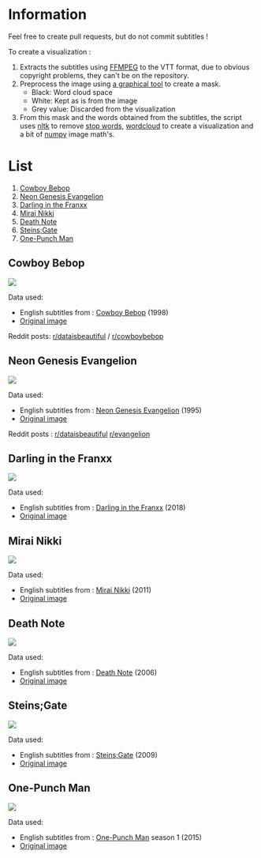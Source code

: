 # Information

Feel free to create pull requests, but do not commit subtitles !

To create a visualization :

1.  Extracts the subtitles using [FFMPEG](https://www.ffmpeg.org/) to the VTT format, due to obvious copyright problems, they can't be on the repository.
2.  Preprocess the image using [a graphical tool](https://www.gimp.org/) to create a mask.
    -   Black: Word cloud space
    -   White: Kept as is from the image
    -   Grey value: Discarded from the visualization
3.  From this mask and the words obtained from the subtitles, the script uses [nltk](https://www.nltk.org/) to remove [stop words](https://pastebin.com/F0XyDqUR), [wordcloud](https://pypi.org/project/wordcloud/) to create a visualization and a bit of [numpy](https://numpy.org/) image math's.

# List

1.  [Cowboy Bebop](#cowboy-bebop)
2.  [Neon Genesis Evangelion](#neon-genesis-evangelion)
3.  [Darling in the Franxx](#darling-in-the-franxx)
4.  [Mirai Nikki](#mirai-nikki)
5.  [Death Note](#death-note)
6.  [Steins;Gate](#steinsgate)
7.  [One-Punch Man](#one-punch-man)

## Cowboy Bebop

![](wordclouds/cowboy_bebop.png)

Data used:

-   English subtitles from : [Cowboy Bebop](https://en.wikipedia.org/wiki/Cowboy_Bebop) (1998)
-   [Original image](https://pinterest.com/pin/853572935621662671/)

Reddit posts: [r/dataisbeautiful](https://www.reddit.com/r/dataisbeautiful/comments/n8l6c3/) / [r/cowboybebop](https://www.reddit.com/r/cowboybebop/comments/n8l8v4/)

## Neon Genesis Evangelion

![](wordclouds/neon_genesis_evangelion.png)

Data used:

-   English subtitles from : [Neon Genesis Evangelion](https://en.wikipedia.org/wiki/Neon_Genesis_Evangelion) (1995)
-   [Original image](https://7themes.su/photo/hd_wallpapers/anime/neon_genesis_evangelion_minimal/57-0-11947)

Reddit posts : [r/dataisbeautiful](https://www.reddit.com/r/dataisbeautiful/comments/l2ozn2/) [r/evangelion](https://www.reddit.com/r/evangelion/comments/l2p3k3/)

## Darling in the Franxx

![](wordclouds/darling_in_the_franxx.png)

Data used:

-   English subtitles from : [Darling in the Franxx](https://en.wikipedia.org/wiki/Darling_in_the_Franxx) (2018)
-   [Original image](https://wallpaperforu.com/anime-darling-in-the-franxx-minimalist-wallpaper/)

## Mirai Nikki

![](wordclouds/mirai_nikki.png)

Data used:

-   English subtitles from : [Mirai Nikki](https://en.wikipedia.org/wiki/Future_Diary) (2011)
-   [Original image](https://www.deviantart.com/max028/art/Yuki-and-Yuno-Mirai-Nikki-Minimal-Wallpaper-2-682607077)


## Death Note

![](wordclouds/death_note.png)

Data used:

-   English subtitles from : [Death Note](https://en.wikipedia.org/wiki/Death_Note) (2006)
-   [Original image](https://wallpapercave.com/w/wp8539142)

## Steins;Gate

![](wordclouds/steins_gate.png)

Data used:

-   English subtitles from : [Steins;Gate](https://en.wikipedia.org/wiki/Steins;Gate) (2009)
-   [Original image](https://w.forfun.com/fetch/1b/1b43426a9670562371613517762b3fe8.jpeg)

## One-Punch Man

![](wordclouds/onepunch_man.png)

Data used:

-   English subtitles from : [One-Punch Man](https://en.wikipedia.org/wiki/One-Punch_Man) season 1 (2015)
-   [Original image](https://www.deviantart.com/darkfate17/art/Saitama-OnePunch-Man-Minimalist-665264189)
